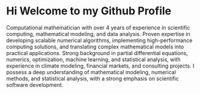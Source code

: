 # Hi Welcome to my Github Profile
Computational mathematician with over 4 years of experience in scientific computing, mathematical modeling, and data analysis. Proven expertise in developing scalable numerical algorithms, implementing high-performance computing solutions, and translating complex mathematical models into practical applications. Strong background in partial differential equations, numerics, optimization, machine learning, and statistical analysis, with experience in climate modeling, financial markets, and consulting projects. I possess a deep understanding of mathematical modeling, numerical methods, and statistical analysis, with a strong emphasis on scientific software development.
